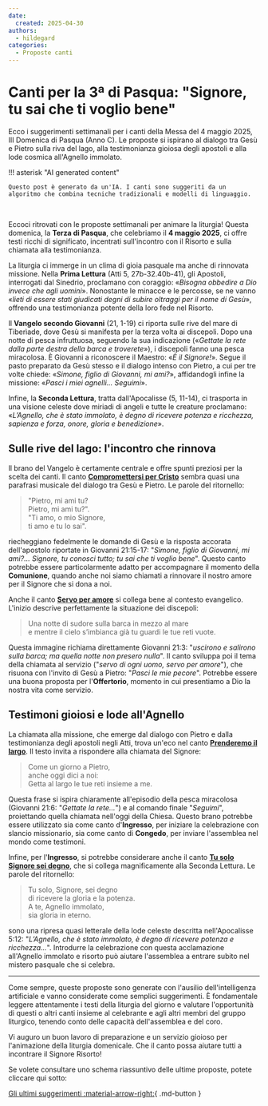 ```yaml
---
date:
  created: 2025-04-30
authors:
  - hildegard
categories:
  - Proposte canti
---
```


# Canti per la 3ª di Pasqua: "Signore, tu sai che ti voglio bene"

Ecco i suggerimenti settimanali per i canti della Messa del 4 maggio 2025, III Domenica di Pasqua (Anno C). Le proposte si ispirano al dialogo tra Gesù e Pietro sulla riva del lago, alla testimonianza gioiosa degli apostoli e alla lode cosmica all'Agnello immolato.

<!-- more -->

!!! asterisk "AI generated content"

    Questo post è generato da un'IA. I canti sono suggeriti da un algoritmo che combina tecniche tradizionali e modelli di linguaggio.

<br>

Eccoci ritrovati con le proposte settimanali per animare la liturgia! Questa domenica, la **Terza di Pasqua**, che celebriamo il **4 maggio 2025**, ci offre testi ricchi di significato, incentrati sull'incontro con il Risorto e sulla chiamata alla testimonianza.

La liturgia ci immerge in un clima di gioia pasquale ma anche di rinnovata missione. Nella **Prima Lettura** (Atti 5, 27b-32.40b-41), gli Apostoli, interrogati dal Sinedrio, proclamano con coraggio: «*Bisogna obbedire a Dio invece che agli uomini*». Nonostante le minacce e le percosse, se ne vanno «*lieti di essere stati giudicati degni di subire oltraggi per il nome di Gesù*», offrendo una testimonianza potente della loro fede nel Risorto.

Il **Vangelo secondo Giovanni** (21, 1-19) ci riporta sulle rive del mare di Tiberìade, dove Gesù si manifesta per la terza volta ai discepoli. Dopo una notte di pesca infruttuosa, seguendo la sua indicazione («*Gettate la rete dalla parte destra della barca e troverete*»), i discepoli fanno una pesca miracolosa. È Giovanni a riconoscere il Maestro: «*È il Signore!*». Segue il pasto preparato da Gesù stesso e il dialogo intenso con Pietro, a cui per tre volte chiede: «*Simone, figlio di Giovanni, mi ami?*», affidandogli infine la missione: «*Pasci i miei agnelli... Seguimi*».

Infine, la **Seconda Lettura**, tratta dall'Apocalisse (5, 11-14), ci trasporta in una visione celeste dove miriadi di angeli e tutte le creature proclamano: «*L’Agnello, che è stato immolato, è degno di ricevere potenza e ricchezza, sapienza e forza, onore, gloria e benedizione*».

## Sulle rive del lago: l'incontro che rinnova

Il brano del Vangelo è certamente centrale e offre spunti preziosi per la scelta dei canti. Il canto [**Compromettersi per Cristo**](https://www.librettocanti.it/canto/compromettersi-per-cristo-2035) sembra quasi una parafrasi musicale del dialogo tra Gesù e Pietro. Le parole del ritornello:
> "Pietro, mi ami tu?<br>Pietro, mi ami tu?".<br>"Ti amo, o mio Signore,<br>ti amo e tu lo sai".

riecheggiano fedelmente le domande di Gesù e la risposta accorata dell'apostolo riportate in Giovanni 21:15-17: "*Simone, figlio di Giovanni, mi ami?... Signore, tu conosci tutto; tu sai che ti voglio bene*". Questo canto potrebbe essere particolarmente adatto per accompagnare il momento della **Comunione**, quando anche noi siamo chiamati a rinnovare il nostro amore per il Signore che si dona a noi.

Anche il canto [**Servo per amore**](https://www.librettocanti.it/canto/servo-per-amore-423) si collega bene al contesto evangelico. L'inizio descrive perfettamente la situazione dei discepoli:
> Una notte di sudore sulla barca in mezzo al mare<br>e mentre il cielo s’imbianca già tu guardi le tue reti vuote.

Questa immagine richiama direttamente Giovanni 21:3: "*uscirono e salirono sulla barca; ma quella notte non presero nulla*". Il canto sviluppa poi il tema della chiamata al servizio ("*servo di ogni uomo, servo per amore*"), che risuona con l'invito di Gesù a Pietro: "*Pasci le mie pecore*". Potrebbe essere una buona proposta per l'**Offertorio**, momento in cui presentiamo a Dio la nostra vita come servizio.

## Testimoni gioiosi e lode all'Agnello

La chiamata alla missione, che emerge dal dialogo con Pietro e dalla testimonianza degli apostoli negli Atti, trova un'eco nel canto [**Prenderemo il largo**](https://www.librettocanti.it/canto/prenderemo-il-largo-2999). Il testo invita a rispondere alla chiamata del Signore:
> Come un giorno a Pietro,<br>anche oggi dici a noi:<br>Getta al largo le tue reti insieme a me.

Questa frase si ispira chiaramente all'episodio della pesca miracolosa (Giovanni 21:6: "*Gettate la rete...*") e al comando finale "*Seguimi*", proiettando quella chiamata nell'oggi della Chiesa. Questo brano potrebbe essere utilizzato sia come canto d'**Ingresso**, per iniziare la celebrazione con slancio missionario, sia come canto di **Congedo**, per inviare l'assemblea nel mondo come testimoni.

Infine, per l'**Ingresso**, si potrebbe considerare anche il canto [**Tu solo Signore sei degno**](https://www.librettocanti.it/canto/tu-solo-signore-sei-degno-3012), che si collega magnificamente alla Seconda Lettura. Le parole del ritornello:
> Tu solo, Signore, sei degno<br>di ricevere la gloria e la potenza.<br>A te, Agnello immolato,<br>sia gloria in eterno.

sono una ripresa quasi letterale della lode celeste descritta nell'Apocalisse 5:12: "*L’Agnello, che è stato immolato, è degno di ricevere potenza e ricchezza...*". Introdurre la celebrazione con questa acclamazione all'Agnello immolato e risorto può aiutare l'assemblea a entrare subito nel mistero pasquale che si celebra.

---

Come sempre, queste proposte sono generate con l'ausilio dell'intelligenza artificiale e vanno considerate come semplici suggerimenti. È fondamentale leggere attentamente i testi della liturgia del giorno e valutare l'opportunità di questi o altri canti insieme al celebrante e agli altri membri del gruppo liturgico, tenendo conto delle capacità dell'assemblea e del coro.

Vi auguro un buon lavoro di preparazione e un servizio gioioso per l'animazione della liturgia domenicale. Che il canto possa aiutare tutti a incontrare il Signore Risorto!

Se volete consultare uno schema riassuntivo delle ultime proposte, potete cliccare qui sotto:

[Gli ultimi suggerimenti :material-arrow-right:](https://hildegard.it){ .md-button }
